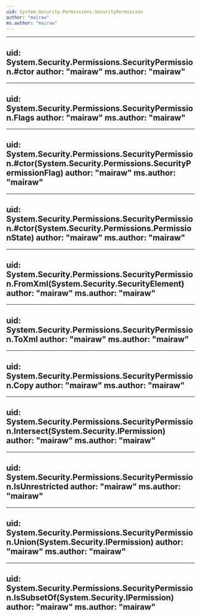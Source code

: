 ```yaml
---
uid: System.Security.Permissions.SecurityPermission
author: "mairaw"
ms.author: "mairaw"
---
```


---
uid: System.Security.Permissions.SecurityPermission.#ctor
author: "mairaw"
ms.author: "mairaw"
---

---
uid: System.Security.Permissions.SecurityPermission.Flags
author: "mairaw"
ms.author: "mairaw"
---

---
uid: System.Security.Permissions.SecurityPermission.#ctor(System.Security.Permissions.SecurityPermissionFlag)
author: "mairaw"
ms.author: "mairaw"
---

---
uid: System.Security.Permissions.SecurityPermission.#ctor(System.Security.Permissions.PermissionState)
author: "mairaw"
ms.author: "mairaw"
---

---
uid: System.Security.Permissions.SecurityPermission.FromXml(System.Security.SecurityElement)
author: "mairaw"
ms.author: "mairaw"
---

---
uid: System.Security.Permissions.SecurityPermission.ToXml
author: "mairaw"
ms.author: "mairaw"
---

---
uid: System.Security.Permissions.SecurityPermission.Copy
author: "mairaw"
ms.author: "mairaw"
---

---
uid: System.Security.Permissions.SecurityPermission.Intersect(System.Security.IPermission)
author: "mairaw"
ms.author: "mairaw"
---

---
uid: System.Security.Permissions.SecurityPermission.IsUnrestricted
author: "mairaw"
ms.author: "mairaw"
---

---
uid: System.Security.Permissions.SecurityPermission.Union(System.Security.IPermission)
author: "mairaw"
ms.author: "mairaw"
---

---
uid: System.Security.Permissions.SecurityPermission.IsSubsetOf(System.Security.IPermission)
author: "mairaw"
ms.author: "mairaw"
---
